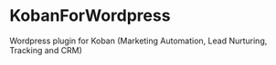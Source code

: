 # KobanForWordpress
Wordpress plugin for Koban (Marketing Automation, Lead Nurturing, Tracking and CRM)
